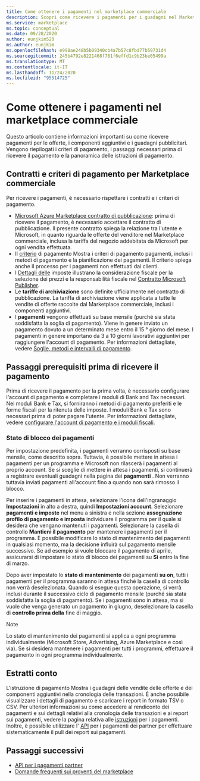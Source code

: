 ```yaml
---
title: Come ottenere i pagamenti nel marketplace commerciale
description: Scopri come ricevere i pagamenti per i guadagni nel Marketplace commerciale di Azure Marketplace. Include i criteri di pagamento, lo stato dei pagamenti e le istruzioni di pagamento.
ms.service: marketplace
ms.topic: conceptual
ms.date: 09/28/2020
author: eunjkim520
ms.author: eunjkim
ms.openlocfilehash: e998ae248b5b09340cb4a7b57c8fbd77b59731d4
ms.sourcegitcommit: 245b4792e8221468f781f6effd1c9b23be05499a
ms.translationtype: MT
ms.contentlocale: it-IT
ms.lasthandoff: 11/24/2020
ms.locfileid: "95514725"
---
```

# <a name="getting-paid-in-the-commercial-marketplace"></a>Come ottenere i pagamenti nel marketplace commerciale

Questo articolo contiene informazioni importanti su come ricevere pagamenti per le offerte, i componenti aggiuntivi e i guadagni pubblicitari. Vengono riepilogati i criteri di pagamento, i passaggi necessari prima di ricevere il pagamento e la panoramica delle istruzioni di pagamento.

## <a name="commercial-marketplace-payout-policies-and-agreements"></a>Contratti e criteri di pagamento per Marketplace commerciale

Per ricevere i pagamenti, è necessario rispettare i contratti e i criteri di pagamento.

- [Microsoft Azure Marketplace contratto di pubblicazione](https://go.microsoft.com/fwlink/p/?LinkID=699560): prima di ricevere il pagamento, è necessario accettare il contratto di pubblicazione. Il presente contratto spiega la relazione tra l'utente e Microsoft, in quanto riguarda le offerte del venditore nel Marketplace commerciale, inclusa la tariffa del negozio addebitata da Microsoft per ogni vendita effettuata.
- Il [criterio](payout-policy-details.md) di pagamento Mostra i criteri di pagamento pagamenti, inclusi i metodi di pagamento e la pianificazione dei pagamenti. Il criterio spiega anche il processo per i pagamenti non effettuati dai clienti.
- I [Dettagli delle](tax-details-marketplace.md) imposte illustrano la considerazione fiscale per la selezione dei prezzi e la responsabilità fiscale nel [Contratto Microsoft Publisher](https://go.microsoft.com/fwlink/p/?LinkID=699560).
- Le **tariffe di archiviazione** sono definite ufficialmente nel contratto di pubblicazione. La tariffa di archiviazione viene applicata a tutte le vendite di offerte raccolte dal Marketplace commerciale, inclusi i componenti aggiuntivi.
- I **pagamenti** vengono effettuati su base mensile (purché sia stata soddisfatta la soglia di pagamento). Viene in genere inviato un pagamento dovuto a un determinato mese entro il 15 ° giorno del mese. I pagamenti in genere importano da 3 a 10 giorni lavorativi aggiuntivi per raggiungere l'account di pagamento. Per informazioni dettagliate, vedere [Soglie, metodi e intervalli di pagamento](payment-thresholds-methods-timeframes.md).

## <a name="prerequisite-steps-before-getting-paid"></a>Passaggi prerequisiti prima di ricevere il pagamento

Prima di ricevere il pagamento per la prima volta, è necessario configurare l'account di pagamento e completare i moduli di Bank and Tax necessari. Nei moduli Bank e Tax, si forniranno i metodi di pagamento preferiti e le forme fiscali per la ritenuta delle imposte. I moduli Bank e Tax sono necessari prima di poter pagare l'utente. Per informazioni dettagliate, vedere [configurare l'account di pagamento e i moduli fiscali](set-up-your-payout-account.md).

### <a name="payout-hold-status"></a>Stato di blocco dei pagamenti

Per impostazione predefinita, i pagamenti verranno corrisposti su base mensile, come descritto sopra. Tuttavia, è possibile mettere in attesa i pagamenti per un programma e Microsoft non rilascerà i pagamenti al proprio account. Se si sceglie di mettere in attesa i pagamenti, si continuerà a registrare eventuali guadagni nella pagina dei **pagamenti** . Non verranno tuttavia inviati pagamenti all'account fino a quando non sarà rimosso il blocco.

Per inserire i pagamenti in attesa, selezionare l'icona dell'ingranaggio **Impostazioni** in alto a destra, quindi **Impostazioni account**. Selezionare **pagamenti e imposte** nel menu a sinistra e nella sezione **assegnazione profilo di pagamento e imposta** individuare il programma per il quale si desidera che vengano mantenuti i pagamenti. Selezionare la casella di controllo **Mantieni il pagamento** per mantenere i pagamenti per il programma. È possibile modificare lo stato di mantenimento dei pagamenti in qualsiasi momento, ma la decisione influirà sul pagamento mensile successivo. Se ad esempio si vuole bloccare il pagamento di aprile, assicurarsi di impostare lo stato di blocco dei pagamenti su **Sì** entro la fine di marzo.

Dopo aver impostato lo **stato di mantenimento** dei pagamenti **su on**, tutti i pagamenti per il programma saranno in attesa finché la casella di controllo non verrà deselezionata. Quando si esegue questa operazione, si verrà inclusi durante il successivo ciclo di pagamento mensile (purché sia stata soddisfatta la soglia di pagamento). Se i pagamenti sono in attesa, ma si vuole che venga generato un pagamento in giugno, deselezionare la casella di **controllo prima della** fine di maggio.

>[!Note]
> Lo stato di mantenimento dei pagamenti si applica a ogni programma individualmente (Microsoft Store, Advertising, Azure Marketplace e così via). Se si desidera mantenere i pagamenti per tutti i programmi, effettuare il pagamento in ogni programma individualmente.

## <a name="payout-statements"></a>Estratti conto

L'istruzione di pagamento Mostra i guadagni delle vendite delle offerte e dei componenti aggiuntivi nella cronologia delle transazioni. È anche possibile visualizzare i dettagli di pagamento e scaricare i report in formato TSV o CSV. Per ulteriori informazioni su come accedere al rendiconto dei pagamenti e sui dettagli relativi alla cronologia delle transazioni e ai report sui pagamenti, vedere la pagina relativa alle [istruzioni](payout-statement.md) per i pagamenti. Inoltre, è possibile utilizzare l' [API](https://apidocs.microsoft.com/services/partnerpayouts) per i pagamenti dei partner per effettuare sistematicamente il pull dei report sui pagamenti.

## <a name="next-steps"></a>Passaggi successivi

- [API per i pagamenti partner](https://apidocs.microsoft.com/services/partnerpayouts)
- [Domande frequenti sui proventi del marketplace](payout-faq.md)
